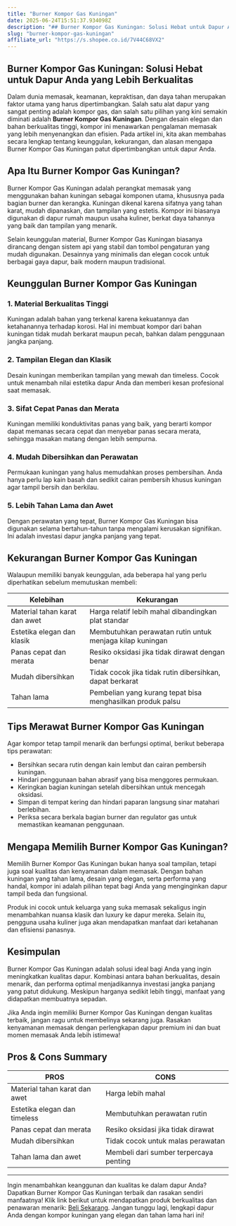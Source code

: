 ```yaml
---
title: "Burner Kompor Gas Kuningan"
date: 2025-06-24T15:51:37.934098Z
description: "## Burner Kompor Gas Kuningan: Solusi Hebat untuk Dapur Anda yang Lebih Berkualitas..."
slug: "burner-kompor-gas-kuningan"
affiliate_url: "https://s.shopee.co.id/7V44C68VX2"
---
```

## Burner Kompor Gas Kuningan: Solusi Hebat untuk Dapur Anda yang Lebih Berkualitas

Dalam dunia memasak, keamanan, kepraktisan, dan daya tahan merupakan faktor utama yang harus dipertimbangkan. Salah satu alat dapur yang sangat penting adalah kompor gas, dan salah satu pilihan yang kini semakin diminati adalah **Burner Kompor Gas Kuningan**. Dengan desain elegan dan bahan berkualitas tinggi, kompor ini menawarkan pengalaman memasak yang lebih menyenangkan dan efisien. Pada artikel ini, kita akan membahas secara lengkap tentang keunggulan, kekurangan, dan alasan mengapa Burner Kompor Gas Kuningan patut dipertimbangkan untuk dapur Anda.

## Apa Itu Burner Kompor Gas Kuningan?

Burner Kompor Gas Kuningan adalah perangkat memasak yang menggunakan bahan kuningan sebagai komponen utama, khususnya pada bagian burner dan kerangka. Kuningan dikenal karena sifatnya yang tahan karat, mudah dipanaskan, dan tampilan yang estetis. Kompor ini biasanya digunakan di dapur rumah maupun usaha kuliner, berkat daya tahannya yang baik dan tampilan yang menarik.

Selain keunggulan material, Burner Kompor Gas Kuningan biasanya dirancang dengan sistem api yang stabil dan tombol pengaturan yang mudah digunakan. Desainnya yang minimalis dan elegan cocok untuk berbagai gaya dapur, baik modern maupun tradisional.

## Keunggulan Burner Kompor Gas Kuningan

### 1. Material Berkualitas Tinggi

Kuningan adalah bahan yang terkenal karena kekuatannya dan ketahanannya terhadap korosi. Hal ini membuat kompor dari bahan kuningan tidak mudah berkarat maupun pecah, bahkan dalam penggunaan jangka panjang.

### 2. Tampilan Elegan dan Klasik

Desain kuningan memberikan tampilan yang mewah dan timeless. Cocok untuk menambah nilai estetika dapur Anda dan memberi kesan profesional saat memasak.

### 3. Sifat Cepat Panas dan Merata

Kuningan memiliki konduktivitas panas yang baik, yang berarti kompor dapat memanas secara cepat dan menyebar panas secara merata, sehingga masakan matang dengan lebih sempurna.

### 4. Mudah Dibersihkan dan Perawatan

Permukaan kuningan yang halus memudahkan proses pembersihan. Anda hanya perlu lap kain basah dan sedikit cairan pembersih khusus kuningan agar tampil bersih dan berkilau.

### 5. Lebih Tahan Lama dan Awet

Dengan perawatan yang tepat, Burner Kompor Gas Kuningan bisa digunakan selama bertahun-tahun tanpa mengalami kerusakan signifikan. Ini adalah investasi dapur jangka panjang yang tepat.

## Kekurangan Burner Kompor Gas Kuningan

Walaupun memiliki banyak keunggulan, ada beberapa hal yang perlu diperhatikan sebelum memutuskan membeli:

| Kelebihan | Kekurangan |
|------------|--------------|
| Material tahan karat dan awet | Harga relatif lebih mahal dibandingkan plat standar |
| Estetika elegan dan klasik | Membutuhkan perawatan rutin untuk menjaga kilap kuningan |
| Panas cepat dan merata | Resiko oksidasi jika tidak dirawat dengan benar |
| Mudah dibersihkan | Tidak cocok jika tidak rutin dibersihkan, dapat berkarat |
| Tahan lama | Pembelian yang kurang tepat bisa menghasilkan produk palsu |

## Tips Merawat Burner Kompor Gas Kuningan

Agar kompor tetap tampil menarik dan berfungsi optimal, berikut beberapa tips perawatan:

- Bersihkan secara rutin dengan kain lembut dan cairan pembersih kuningan.
- Hindari penggunaan bahan abrasif yang bisa menggores permukaan.
- Keringkan bagian kuningan setelah dibersihkan untuk mencegah oksidasi.
- Simpan di tempat kering dan hindari paparan langsung sinar matahari berlebihan.
- Periksa secara berkala bagian burner dan regulator gas untuk memastikan keamanan penggunaan.

## Mengapa Memilih Burner Kompor Gas Kuningan?

Memilih Burner Kompor Gas Kuningan bukan hanya soal tampilan, tetapi juga soal kualitas dan kenyamanan dalam memasak. Dengan bahan kuningan yang tahan lama, desain yang elegan, serta performa yang handal, kompor ini adalah pilihan tepat bagi Anda yang menginginkan dapur tampil beda dan fungsional.

Produk ini cocok untuk keluarga yang suka memasak sekaligus ingin menambahkan nuansa klasik dan luxury ke dapur mereka. Selain itu, pengguna usaha kuliner juga akan mendapatkan manfaat dari ketahanan dan efisiensi panasnya.

## Kesimpulan

Burner Kompor Gas Kuningan adalah solusi ideal bagi Anda yang ingin meningkatkan kualitas dapur. Kombinasi antara bahan berkualitas, desain menarik, dan performa optimal menjadikannya investasi jangka panjang yang patut didukung. Meskipun harganya sedikit lebih tinggi, manfaat yang didapatkan membuatnya sepadan.

Jika Anda ingin memiliki Burner Kompor Gas Kuningan dengan kualitas terbaik, jangan ragu untuk membelinya sekarang juga. Rasakan kenyamanan memasak dengan perlengkapan dapur premium ini dan buat momen memasak Anda lebih istimewa!

## Pros & Cons Summary

| PROS | CONS |
|------------------------|------------------------------|
| Material tahan karat dan awet | Harga lebih mahal |
| Estetika elegan dan timeless | Membutuhkan perawatan rutin |
| Panas cepat dan merata | Resiko oksidasi jika tidak dirawat |
| Mudah dibersihkan | Tidak cocok untuk malas perawatan |
| Tahan lama dan awet | Membeli dari sumber terpercaya penting |

---

Ingin menambahkan keanggunan dan kualitas ke dalam dapur Anda? Dapatkan Burner Kompor Gas Kuningan terbaik dan rasakan sendiri manfaatnya! Klik link berikut untuk mendapatkan produk berkualitas dan penawaran menarik: [Beli Sekarang](https://s.shopee.co.id/7V44C68VX2). Jangan tunggu lagi, lengkapi dapur Anda dengan kompor kuningan yang elegan dan tahan lama hari ini!